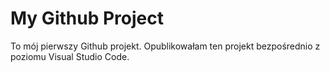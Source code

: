 # My Github Project
To mój pierwszy Github projekt. Opublikowałam ten projekt bezpośrednio z poziomu Visual Studio Code.